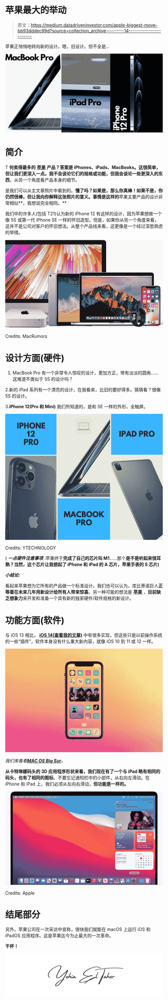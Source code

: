 # 苹果最大的举动

> 原文：<https://medium.datadriveninvestor.com/apple-biggest-move-bb93dddec99d?source=collection_archive---------14----------------------->

苹果正悄悄地转向新的设计。嗯，旧设计。但不全是…

![](img/a6c2b6af07eff7dadb0a17a12e86af7c.png)

# **简介**

T **何卖得最多的** [**苹果**](http://www.apple.com) **产品？**答案是 iPhones、iPads、MacBooks。这很简单，但让我们更深入一点。我不会谈论它们的规格或功能，但**我会谈论一些更深入的东西**，从另一个角度看产品本身的细节。

是我们可以从主文章照片中看到的。**懂了吗？**如果是，那么**你真棒！如果不是，你仍然很棒，但让我向你解释这张照片的意义。事情是这样的**苹果主要产品的设计非常相似**，我想说完全相同。**

我们中的许多人(包括 T21)认为新的 iPhone 12 有这样的设计，因为苹果想做一个像 5S 或第一代 iPhone SE 一样的怀旧造型。但是，如果你从另一个角度来看，这并不是公司对客户的怀旧想法。从整个产品线来看，这更像是一个经过深思熟虑的举措。

![](img/ac7b534cada22925f49c908f24e1ef75.png)

Credits: MacRumors

# 设计方面(硬件)

1.  MacBook Pro 有一个非常令人惊叹的设计，更加方正，带有淡淡的圆角……这难道不类似于 5S 的设计吗？

2.新的 iPad 系列有一个漂亮的设计，在我看来，比旧的要好得多。猜猜看？很像 5S 的设计。

3.**iPhone 12(Pro 和 Mini)** 我们所知道的，是和 SE 一样的外形，全触屏。

![](img/87853358a14f0db9f268408280004b1e.png)

Credits: YTECHNOLOGY

( ***一点硬件注意事项*** :苹果终于**完成了自己的芯片叫 M1**……那个**是不是听起来很耳熟？当然，这个芯片让我想起了 iPhone 和 iPad 的 A 芯片，苹果手表的 S 芯片)**

***小结论:***

看起来苹果想为它所有的产品做一个标准设计。我们也可以认为，库比蒂诺巨人**正等着在未来几年用新设计给所有人带来惊喜**。另一种可能的想法是 [**苹果**](http://www.apple.com) ，**目前缺乏想象力**来开发和准备一个具有新的独家硬件/软件规格的新设计。

# 功能方面(软件)

与 iOS 13 相比， [**iOS 14(查看我的文章)**](https://medium.com/y-technology/ios-14-all-the-news-of-the-new-apple-iphone-update-out-now-for-developers-914204d96b90) 中有很多实现，但这些只是以前操作系统的一些“插件”，软件本身没有什么重大新内容，就像 iOS 10 到 11 或 12 一样。

![](img/791be26757882d4503ea33ee7518e4b8.png)

*我们来看看*[***MAC OS Big Sur***](https://medium.com/datadriveninvestor/macos-a-developers-point-of-view-about-big-sur-news-and-bugs-that-i-have-personally-encountered-f597ed965ed0)*。*

**从卡特琳娜码头的 3D 应用程序形状来看，我们现在有了一个与 iPad 略有相同的码头，也有了相同的图标**。不要忘记通知栏中的小部件，从右向左滑动。在 iPhone 和 iPad 上，我们必须从左向右滑动，**但功能是一样的。**

![](img/3471a52e84d24a6265eddea8af1774ee.png)

Credits: Apple

# 结尾部分

另外，苹果公司在一次采访中宣称，很快我们就能在 macOS 上运行 iOS 和 iPadOS 应用程序。这是苹果迄今为止最大的一次革命。

**干杯！**

![](img/b8686349ef4d89ed858c8a1e818efdfc.png)